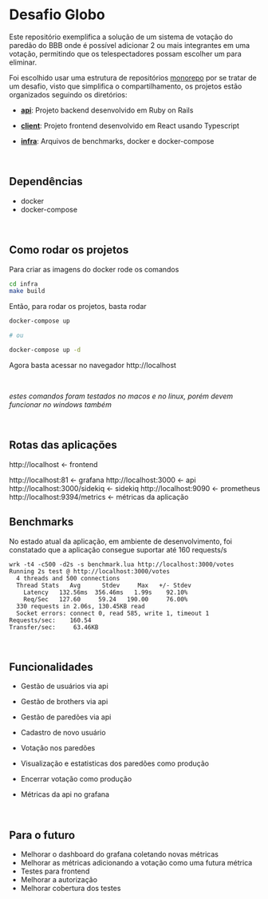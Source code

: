 # Desafio Globo

Este repositório exemplifica a solução de um sistema de votação do paredão do BBB onde é possível adicionar 2 ou mais integrantes em uma votação, permitindo que os telespectadores possam escolher um para eliminar.

Foi escolhido usar uma estrutura de repositórios [monorepo](https://en.wikipedia.org/wiki/Monorepo) por se tratar de um desafio, visto que simplifica o compartilhamento, os projetos estão organizados seguindo os diretórios:

- **[api](/api)**: Projeto backend desenvolvido em Ruby on Rails

- **[client](/client)**: Projeto frontend desenvolvido em React usando Typescript

- **[infra](/infra)**: Arquivos de benchmarks, docker e docker-compose

<br>

## Dependências

- docker
- docker-compose

<br>

## Como rodar os projetos

Para criar as imagens do docker rode os comandos

```bash
cd infra
make build
```

Então, para rodar os projetos, basta rodar

```bash
docker-compose up

# ou 

docker-compose up -d
```

Agora basta acessar no navegador http://localhost

<br>

_estes comandos foram testados no macos e no linux, porém devem funcionar no windows também_

<br>

## Rotas das aplicações

http://localhost <- frontend

http://localhost:81 <- grafana
http://localhost:3000 <- api
http://localhost:3000/sidekiq <- sidekiq
http://localhost:9090 <- prometheus
http://localhost:9394/metrics <- métricas da aplicação

## Benchmarks

No estado atual da aplicação, em ambiente de desenvolvimento, foi constatado que a aplicação consegue suportar até 160 requests/s

```
wrk -t4 -c500 -d2s -s benchmark.lua http://localhost:3000/votes
Running 2s test @ http://localhost:3000/votes
  4 threads and 500 connections
  Thread Stats   Avg      Stdev     Max   +/- Stdev
    Latency   132.56ms  356.46ms   1.99s    92.10%
    Req/Sec   127.60     59.24   190.00     76.00%
  330 requests in 2.06s, 130.45KB read
  Socket errors: connect 0, read 585, write 1, timeout 1
Requests/sec:    160.54
Transfer/sec:     63.46KB
```

<br>

## Funcionalidades
 - Gestão de usuários via api
 - Gestão de brothers via api 
 - Gestão de paredões via api

 - Cadastro de novo usuário 
 - Votação nos paredões

 - Visualização e estatisticas dos paredões como produção
 - Encerrar votação como produção
 - Métricas da api no grafana

<br>

## Para o futuro

 - Melhorar o dashboard do grafana coletando novas métricas
 - Melhorar as métricas adicionando a votação como uma futura métrica
 - Testes para frontend
 - Melhorar a autorização
 - Melhorar cobertura dos testes